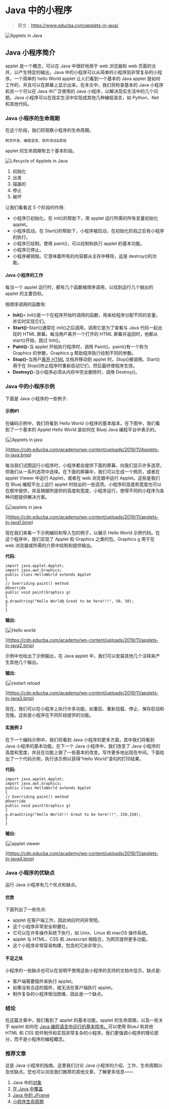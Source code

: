 # Java 中的小程序

> 原文：<https://www.educba.com/applets-in-java/>

![Applets in Java](img/a73d6d38442c17c3ee0b217fee0aa83e.png)



## Java 小程序简介

applet 是一个概念，可以在 Java 中很好地用于 web 浏览器和 web 页面的合并，以产生特定的输出。Java 中的小程序可以从简单的小程序到非常复杂的小程序。一个简单的 hello World applet 让人们看到一个基本的 Java applet 是如何工作的，并且可以在屏幕上显示出来。在本文中，我们将检查基本的 Java 小程序和另一个可以在 Java 中广泛使用的 Java 小程序，以解决现实生活中的几个问题。Java 小程序可以在现实生活中实现成其他几种编程语言，如 Python、Net 和其他代码。

### Java 小程序的生命周期

在这个阶段，我们将观察小程序的生命周期。

<small>网页开发、编程语言、软件测试&其他</small>

applet 的生命周期有五个基本阶段。

![ Lifecycle of Applets in Java](img/fef7605d601948fa7974a971a14e1e9e.png)



1.  初始化
2.  出发
3.  描画的
4.  停止
5.  破坏

让我们看看这 5 个阶段的作用:

*   小程序已初始化。在 init()的帮助下，用 applet 运行所需的所有变量初始化 applet。
*   小程序启动。在 Start()的帮助下，小程序被启动，在初始化阶段之后有小程序的执行。
*   小程序已绘制。使用 paint()，可以绘制和执行 applet 的基本功能。
*   小程序已停止。
*   小程序被销毁。它意味着所有的内容都从主存中移除，这是 destroy()的功能。

#### Java 小程序的工作

每当一个 applet 运行时，都有几个函数被顺序调用，以找到运行几个输出的 applet 的主要目标。

按顺序调用的函数有:

*   **Init()**= Init()是一个在程序开始时调用的函数，用来给程序分配不同的变量，并实时实现它们。
*   **Start()**–Start()通常在 init()之后调用，调用它是为了查看与 Java 代码一起出现的 HTML 屏幕。每当用户离开一个打开的 HTML 屏幕并返回时，他都从 start()开始，跳过 Init()。
*   **Paint()**–当 applet 开始执行程序时，调用 Paint()。paint()有一个称为 Graphics 的参数，Graphics g 帮助程序执行绘制不同的参数。
*   **Stop()**–当用户[离开 HTML](https://www.educba.com/what-is-html/) 文档并移动到 applet 时，Stop()被调用。Start()用于在 Stop()终止程序时重新启动它们，然后最终使程序生效。
*   **Destroy()**–当小程序必须从内存中完全删除时，调用 Destroy()。

### Java 中的小程序示例

下面是 Java 小程序的一些例子:

#### 示例#1

在编码示例中，我们将看到 Hello World 小程序的基本版本。在下图中，我们看到了一个基本的 Applet Hello World 是如何在 Bluej Java 编程平台中表示的。

[![Applets in java](img/031b58bdeb6b9a26370be1c8cc81b5dc.png)

](https://cdn.educba.com/academy/wp-content/uploads/2019/11/Applets-in-java.bmp) 

每当我们试图运行小程序时，小程序都会提供下面的屏幕，向我们显示许多选项，供我们从一系列选项中选择。在下面的屏幕中，我们可以生成一个网页，或者在 applet Viewer 中运行 Applet，或者在 web 浏览器中运行 Applet。这些是我们在 Bluej 编程平台上运行 applet 时给出的一些选项。小程序的高度和宽度也可以在框中提供，并且根据所提供的高度和宽度，小程序运行，使得不同的小程序为各种问题提供解决方案。

[![applets in java](img/87fd66c4b12bd87db82a00788912565b.png)

](https://cdn.educba.com/academy/wp-content/uploads/2019/11/applets-in-java1.bmp) 

现在我们来看一下示例编码和导入包的例子，以展示 Hello World 示例代码。在这个程序中，我们实现了 Applet 和 Graphics 之类的包。Graphics g 用于在 web 浏览器或所需的介质中绘制和提供输出。

**代码:**

```
import java.applet.Applet;
import java.awt.Graphics;
public class HelloWorld extends Applet
{
// Overriding paint() method
@Override
public void paint(Graphics g)
{
g.drawString("Hello World@ Great to be here!!!", 50, 50);
}
}
```

**输出:**

[![Hello world](img/607c368079ac454412d32bf93804721e.png)

](https://cdn.educba.com/academy/wp-content/uploads/2019/11/applets-in-java2.bmp) 

示例中也给出了示例输出，在 Java applet 中，我们可以安装其他几个注释来产生其他几个输出。

**输出:**

[![restart reload](img/c1d66e87d6a7187bfbb09b13d4679efc.png)

](https://cdn.educba.com/academy/wp-content/uploads/2019/11/applets-in-java3.bmp) 

现在，我们可以在小程序上执行许多功能，如重启、重新加载、停止、保存启动和克隆。这些是小程序在不同阶段提供的功能。

#### 实施例 2

在下一个编码示例中，我们将看到 Java 小程序的更多方面，其中我们将看到 Java 小程序的基本功能。在下一个 Java 小程序中，我们改变了 Java 小程序的高度和宽度，并且在功能上做了一些基本的改变。写作更多地出现在中间。下面给出了一个代码示例，执行该示例以获得“Hello World”语句的打印结果。

**代码:**

```
import java.applet.Applet;
import java.awt.Graphics;
public class HelloWorld extends Applet
{
// Overriding paint() method
@Override
public void paint(Graphics g)
{
g.drawString("Hello World!!! Great to be here!!!", 150,150);
}
}
```

**输出:**

[![applet viewer](img/b64a6671cf425a171b49c71436e107e0.png)

](https://cdn.educba.com/academy/wp-content/uploads/2019/11/applets-in-java4.bmp) 

### Java 小程序的优缺点

运行 Java 小程序有几个优点和缺点。

#### 优势

下面列出了一些优点:

*   applet 在客户端工作，因此响应时间非常短。
*   这个小程序非常安全和健壮。
*   它可以在许多操作系统下执行，如 Unix、Linux 和 macOS 操作系统。
*   applet 与 HTML、CSS 和 Javascript 相结合，为网页提供更多功能。
*   这个小程序非常容易构建，包含的冗余非常少。

#### 不足之处

小程序的一些缺点也可以在说明不使用这些小程序的支持的文档中显示。缺点是:

*   客户端需要插件来执行 applet。
*   如果没有合适的插件，就无法在客户端执行 applet。
*   制作复杂的小程序相当困难，因此是一个缺点。

### 结论

在这篇文章中，我们看到了 applet 的基本功能，applet 的生命周期，以及一些关于 applet 如何在 [Java 编程语言中运行的基本程序。](https://www.educba.com/java-programming-language-features/)可以使用 BlueJ 和其他 HTML 和 CSS 软件制作和实现非常复杂的小程序。我们更强调小程序的理论部分，而不是小程序的编程概念。

### 推荐文章

这是 Java 小程序的指南。这里我们讨论 Java 小程序的介绍、工作、生命周期以及优缺点。您也可以浏览我们推荐的其他文章，了解更多信息——

1.  Java 中的[对象](https://www.educba.com/object-in-java/)
2.  [在 Java 中覆盖](https://www.educba.com/overriding-in-java/)
3.  [Java 中的 JFrame](https://www.educba.com/jframe-in-java/)
4.  [小程序生命周期](https://www.educba.com/applet-life-cycle/)





